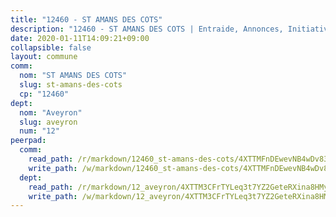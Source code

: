 ```yaml
---
title: "12460 - ST AMANS DES COTS"
description: "12460 - ST AMANS DES COTS | Entraide, Annonces, Initiatives"
date: 2020-01-11T14:09:21+09:00
collapsible: false
layout: commune
comm:
  nom: "ST AMANS DES COTS"
  slug: st-amans-des-cots
  cp: "12460"
dept:
  nom: "Aveyron"
  slug: aveyron
  num: "12"
peerpad:
  comm:
    read_path: /r/markdown/12460_st-amans-des-cots/4XTTMFnDEwevNB4wDv83ys2MwoGwdTdasY9ZvxdnTBjG9zMaG
    write_path: /w/markdown/12460_st-amans-des-cots/4XTTMFnDEwevNB4wDv83ys2MwoGwdTdasY9ZvxdnTBjG9zMaG-K3TgUrUNvXasrVCRvztvfxQjwBb1sCFRBTwnNpEUCJQ3dWtoqahhVigQxcAPYRpR7Q6Z4f24qKZXABjKm9sdJeztsy52WmrxVEY2G2gfLYy54bnfe9kdTzJuHWfVZZ8ePCiGzz2k
  dept:
    read_path: /r/markdown/12_aveyron/4XTTM3CFrTYLeq3t7YZ2GeteRXina8HMy585xLdATaEm28gJq
    write_path: /w/markdown/12_aveyron/4XTTM3CFrTYLeq3t7YZ2GeteRXina8HMy585xLdATaEm28gJq-K3TgUfu3tdsvnJNzfCjLcQBm4uQ83gag77qnaAo9pjUvbpQyfAVAxJdyULKffeJFVcGHHVraYZNVQhiGBeBUKBFLy2Vr8dapgU6tQCmoJQ6dgnoqRGmK9bSxqhW9VArfxRuTPcgV
---
```



